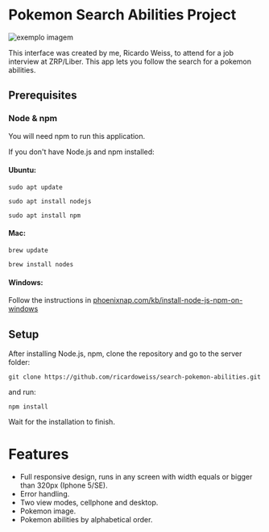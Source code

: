 # Pokemon Search Abilities Project

<!---Esses são exemplos. Veja https://shields.io para outras pessoas ou para personalizar este conjunto de escudos. Você pode querer incluir dependências, status do projeto e informações de licença aqui--->


<img src="https://logodownload.org/wp-content/uploads/2017/08/pokemon-logo-2.png" alt="exemplo imagem">



This interface was created by me, Ricardo Weiss, to attend for a job interview at ZRP/Liber. This app lets you follow the
search for a pokemon abilities.

## Prerequisites

### Node & npm

You will need npm to run this application.

If you don't have Node.js and npm installed:

#### Ubuntu:

`sudo apt update`

`sudo apt install nodejs`

`sudo apt install npm`

#### Mac:

`brew update`

`brew install nodes`

#### Windows:

Follow the instructions in [phoenixnap.com/kb/install-node-js-npm-on-windows](https://phoenixnap.com/kb/install-node-js-npm-on-windows)


## Setup

After installing Node.js, npm, clone the repository and go to the server folder:

`git clone https://github.com/ricardoweiss/search-pokemon-abilities.git`

and run:

`npm install`

Wait for the installation to finish.



# Features
- Full responsive design, runs in any screen with width equals or bigger than 320px (Iphone 5/SE).
- Error handling.
- Two view modes, cellphone and desktop.
- Pokemon image.
- Pokemon abilities by alphabetical order.

